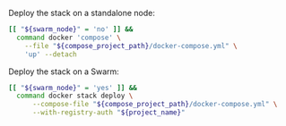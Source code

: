 Deploy the stack on a standalone node:

```bash
[[ "${swarm_node}" = 'no' ]] &&
  command docker 'compose' \
    --file "${compose_project_path}/docker-compose.yml" \
    'up' --detach
```

Deploy the stack on a Swarm:

```bash
[[ "${swarm_node}" = 'yes' ]] &&
  command docker stack deploy \
      --compose-file "${compose_project_path}/docker-compose.yml" \
      --with-registry-auth "${project_name}"
```
